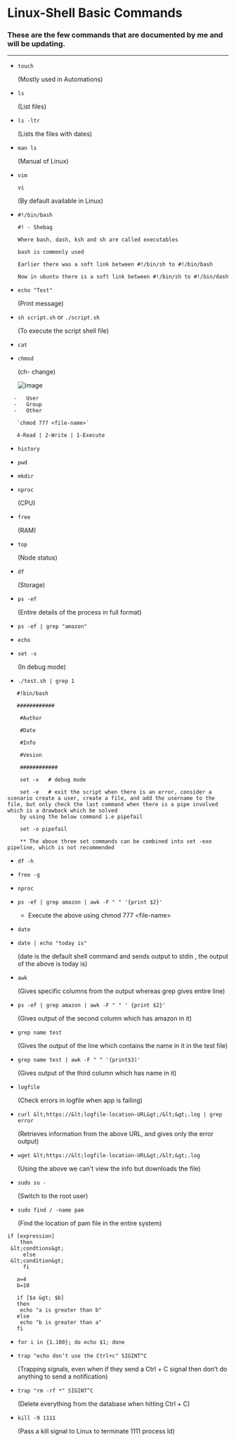 # Linux-Shell Basic Commands

### These are the few commands that are documented by me and will be updating.

---

- `touch `
  
  (Mostly used in Automations)

 
- `ls`
  
  (List files) 

 
- `ls -ltr`
  
  (Lists the files with dates)

 
-  `man ls`

   (Manual of Linux)

 
- `vim`
  
  `vi`
  
  (By default available in Linux)

 
- `#!/bin/bash`
  ```
  #! - Shebag 
  
  Where bash, dash, ksh and sh are called executables 
   
  bash is commonly used 
   
  Earlier there was a soft link between #!/bin/sh to #!/bin/bash 
   
  Now in ubuntu there is a soft link between #!/bin/sh to #!/bin/dash 
  ```


- `echo "Test"`
  
    (Print message)


-  `sh script.sh` or `./script.sh`

    (To execute the script shell file)

  
- `cat` 
  
- `chmod`
  
  (ch- change)
  
  ![image](https://github.com/Pavan-1997/Linux-Shell_Basics_Commands/assets/32020205/33fa84e9-1b21-4b31-b640-c41f566d7fc5)

```  
  -   User
  -   Group 
  -   Other   
 
   `chmod 777 <file-name>`
 
   4-Read | 2-Write | 1-Execute 
```  
- `history`
 
- `pwd` 
 
- `mkdir`  
  
- `nproc`
  
  (CPU) 
  
- `free` 

  (RAM)
  
- `top` 

  (Node status)
 
- `df`
  
  (Storage) 
  
- `ps -ef` 

  (Entire details of the process in full format)  
  
- `ps -ef | grep "amazon"`  
  
- `echo`  
 
- `set -x` 

  (In debug mode) 
  
- `./test.sh | grep 1` 
 
 
```
   #!bin/bash 

   ############ 

    #Author 

    #Date 

    #Info 

    #Vesion 

    ############ 

    set -x   # debug mode 

    set -e   # exit the script when there is an error, consider a scenario create a user, create a file, and add the username to the file, but only check the last command when there is a pipe involved which is a drawback which be solved 
    by using the below command i.e pipefail 

    set -o pipefail 
     
    ** The above three set commands can be combined into set -exo pipeline, which is not recommended  
```
    
-  `df -h`
  
-  `free -g` 

-  `nproc` 

-  `ps -ef | grep amazon | awk -F " " '{print $2}'`
    
    - Execute the above using chmod 777 &lt;file-name&gt; 
 
- `date` 
 
- `date | echo "today is"`
  
  (date is the default shell command and sends output to stdin , the output of the above is today is)
 
- `awk` 

  (Gives specific columns from the output whereas grep gives entire line)
 
- `ps -ef | grep amazon | awk -F " " ' {print $2}'` 

  (Gives output of the second column which has amazon in it)
 
- `grep name test` 

  (Gives the output of the line which contains the name in it in the test file)
 
- `grep name test | awk -F " " '{print$3)'` 

  (Gives output of the third column which has name in it)
 
- `logfile`  

  (Check errors in logfile when app is failing)
 
- `curl &lt;https://&lt;logfile-location-URL&gt;/&lt;&gt;.log | grep error` 

  (Retrieves information from the above URL, and gives only the error output)
 
- `wget &lt;https://&lt;logfile-location-URL&gt;/&lt;&gt;.log` 

  (Using the above we can't view the info but downloads the file)  
 
- `sudo su -`  

  (Switch to the root user)
 
- `sudo find / -name pam` 

  (Find the location of pam file in the entire system) 
 
 ```
 if [expression] 
     then 
  &lt;condtions&gt; 
      else 
  &lt;condition&gt; 
      fi 
 ```
```
   a=4 
   b=10 
 
   if [$a &gt; $b] 
   then  
    echo "a is greater than b" 
   else 
    echo "b is greater than a" 
   fi 
``` 
- `for i in {1.100}; do echo $1; done`
 
- `trap "echo don’t use the Ctrl+c" SIGINT^C` 

  (Trapping signals, even when if they send a Ctrl + C signal then don’t do anything to send a notification)
 
- `trap "rm -rf *" SIGINT^C` 

  (Delete everything from the database when hitting Ctrl + C)
 
- `kill -9 1111` 

  (Pass a kill signal to Linux to terminate 1111 process Id)
